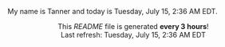 My name is Tanner and today is Tuesday, July 15, 2:36 AM EDT.

<p align="center">This <i>README</i> file is generated <b>every 3 hours</b>!</br>Last refresh: Tuesday, July 15, 2:36 AM EDT<br /></p>
